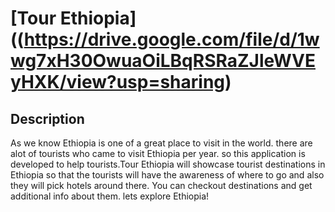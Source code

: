 # [Tour Ethiopia]((https://drive.google.com/file/d/1wwg7xH30OwuaOiLBqRSRaZJleWVEyHXK/view?usp=sharing)
## Description
As we know Ethiopia is one of a great place to visit in the world. there are alot of tourists who came to visit Ethiopia per year. so this application is developed to help tourists.Tour Ethiopia will showcase tourist destinations in Ethiopia so that the tourists will have the awareness of where to go and also they will pick hotels around there. You can checkout destinations and get additional info about them. lets explore Ethiopia!
```

